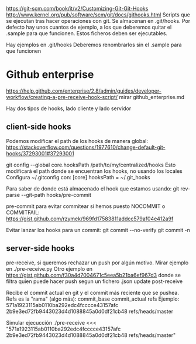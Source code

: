 https://git-scm.com/book/it/v2/Customizing-Git-Git-Hooks
http://www.kernel.org/pub/software/scm/git/docs/githooks.html
Scripts que se ejecutan tras hacer operaciones con git.
Se almacenan en .git/hooks.
Por defecto hay unos cuantos de ejemplo, a los que deberemos quitar el .sample para que funcionen.
Estos ficheros deben ser ejecutables.

Hay ejemplos en .git/hooks
Deberemos renombrarlos sin el .sample para que funcionen


# Github enterprise
https://help.github.com/enterprise/2.8/admin/guides/developer-workflow/creating-a-pre-receive-hook-script/
mirar github_enterprise.md


Hay dos tipos de hooks, lado cliente y lado servidor

## client-side hooks
Podemos modificar el path de los hooks de manera global: https://stackoverflow.com/questions/1977610/change-default-git-hooks/37293001#37293001

git config --global core.hooksPath /path/to/my/centralized/hooks
  Esto modificará el path donde se encuentran los hooks, no usando los locales
  Configura ~/.gitconfig con:
    [core]
          hooksPath = ~/.git_hooks

Para saber de donde está almacenado el hook que estamos usando:
git rev-parse --git-path hooks/pre-commit

pre-commit para evitar commitear si hemos puesto NOCOMMIT o COMMITFAIL: https://gist.github.com/rzymek/969fd17583811addcc579af04e412a9f


Evitar lanzar los hooks para un commit:
git commit --no-verify
git commit -n



## server-side hooks
pre-receive, si queremos rechazar un push por algún motivo. Mirar ejemplo en ./pre-receive.py
Otro ejemplo en https://gist.github.com/f30a4d7004671c5eea5b21ba6ef967d3 donde se filtra quien puede hacer push segun un fichero .json
update
post-receive

Recibe el commit actual en git y el commit más reciente que se pushea. Refs es la "rama" (algo más):
commit_base commit_actual refs
Ejemplo:
571a1923115ab0110ba292edc4fcccce43157afc 2b9e3ed72fb9443023d4d1088845a0d0df21cb48 refs/heads/master

Simular ejecucción
./pre-receive <<< "571a1923115ab0110ba292edc4fcccce43157afc 2b9e3ed72fb9443023d4d1088845a0d0df21cb48 refs/heads/master"
